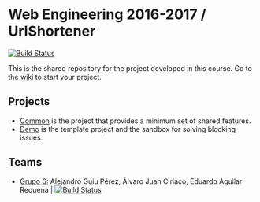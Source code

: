 # Web Engineering 2016-2017 / UrlShortener

[![Build Status](https://travis-ci.org/UNIZAR-30246-WebEngineering/UrlShortener.svg?branch=master)](https://travis-ci.org/UNIZAR-30246-WebEngineering/UrlShortener)

This is the shared repository for the project developed in this course. Go to the [wiki](../../wiki) to start your project.

## Projects

* [Common](common) is the project that provides a minimum set of shared features.
* [Demo](demo) is the template project and the sandbox for solving blocking issues.

## Teams

* [Grupo 6:](https://github.com/aguiu/UrlShortener/tree/master/team) Alejandro Guiu Pérez, Álvaro Juan Ciriaco, Eduardo Aguilar Requena | [![Build Status](https://travis-ci.org/aguiu/UrlShortener.svg?branch=master)](https://travis-ci.org/aguiu/UrlShortener)

